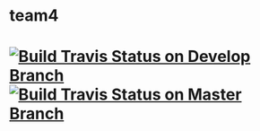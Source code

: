 # team4

<a href='https://travis-ci.org/team4architectcoders/team4/builds'><img src='https://travis-ci.org/team4architectcoders/team4.svg?branch=develop' alt='Build Travis Status on Develop Branch' /></a>
<a href='https://travis-ci.org/team4architectcoders/team4/builds'><img src='https://travis-ci.org/team4architectcoders/team4.svg?branch=master' alt='Build Travis Status on Master Branch' /></a>
==========
